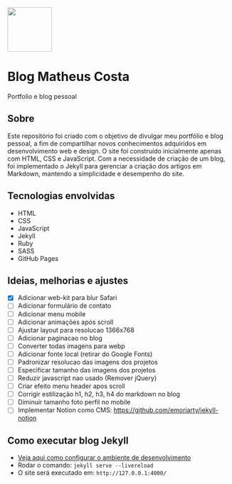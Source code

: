 <img src="https://matheuscostadesign.github.io/assets/matheus.webp" width="100" height="100">

# Blog Matheus Costa

Portfolio e blog pessoal

## Sobre

Este repositório foi criado com o objetivo de divulgar meu portfólio e blog pessoal, a fim de compartilhar novos conhecimentos adquiridos em desenvolvimento web e design. O site foi construído inicialmente apenas com HTML, CSS e JavaScript. Com a necessidade de criação de um blog, foi implementado o Jekyll para gerenciar a criação dos artigos em Markdown, mantendo a simplicidade e desempenho do site.

## Tecnologias envolvidas

- HTML
- CSS
- JavaScript
- Jekyll
- Ruby
- SASS
- GitHub Pages

## Ideias, melhorias e ajustes

- [x] Adicionar web-kit para blur Safari
- [ ] Adicionar formulário de contato
- [ ] Adicionar menu mobile
- [ ] Adicionar animações após scroll
- [ ] Ajustar layout para resolucao 1366x768
- [ ] Adicionar paginacao no blog
- [ ] Converter todas imagens para webp
- [ ] Adicionar fonte local (retirar do Google Fonts)
- [ ] Padronizar resolucao das imagens dos projetos
- [ ] Especificar tamanho das imagens dos projetos
- [ ] Reduzir javascript nao usado (Remover jQuery)
- [ ] Criar efeito menu header apos scroll
- [ ] Corrigir estilização h1, h2, h3, h4 do markdown no blog
- [ ] Diminuir tamanho foto perfil no mobile
- [ ] Implementar Notion como CMS: https://github.com/emoriarty/jekyll-notion

## Como executar blog Jekyll

- [Veja aqui como configurar o ambiente de desenvolvimento](https://github.com/matheuscostadesign/guia-jekyll/)
- Rodar o comando: `jekyll serve --livereload`
- O site será executado em: `http://127.0.0.1:4000/`
